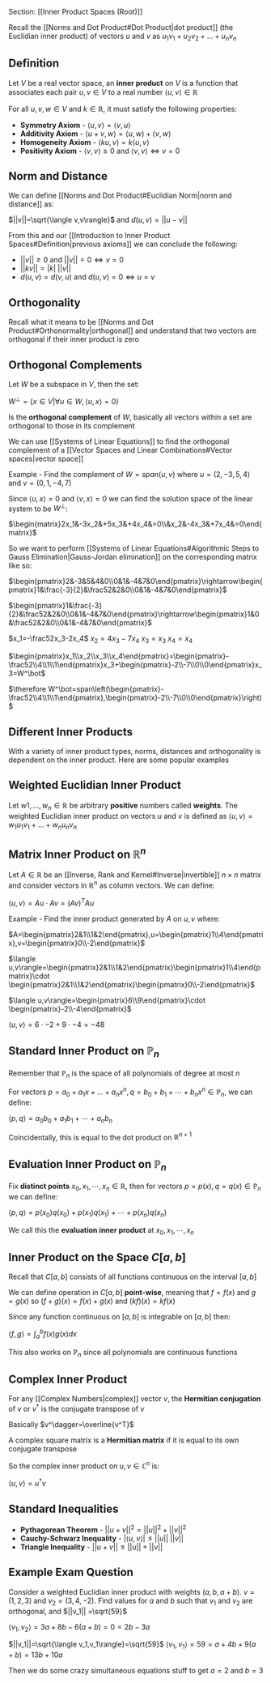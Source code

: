 Section: [[Inner Product Spaces (Root)]]

Recall the [[Norms and Dot Product#Dot Product|dot product]] (the Euclidian inner product) of vectors $u$ and $v$ as $u_1v_1+u_2v_2+\dots+u_nv_n$ 
## Definition

Let $V$ be a real vector space, an **inner product** on $V$ is a function that associates each pair $u,v\in V$ to a real number $\langle u,v\rangle\in\mathbb{R}$

For all $u,v,w\in V$ and $k\in\mathbb{R}$, it must satisfy the following properties:

- **Symmetry Axiom** - $\langle u,v\rangle=\langle v,u\rangle$
- **Additivity Axiom** - $\langle u+v,w\rangle=\langle u,w\rangle+\langle v,w\rangle$
- **Homogeneity Axiom** - $\langle ku,v\rangle=k\langle u,v\rangle$
- **Positivity Axiom** - $\langle v,v\rangle\geq0$ and $\langle v,v\rangle\iff v=0$
## Norm and Distance

We can define [[Norms and Dot Product#Euclidian Norm|norm and distance]] as:

$||v||=\sqrt{\langle v,v\rangle}$ and $d(u,v)=||u-v||$ 

From this and our [[Introduction to Inner Product Spaces#Definition|previous axioms]] we can conclude the following:

- $||v||\geq0$ and $||v||=0\iff v=0$
- $||kv||=|k|\;||v||$
- $d(u,v)=d(v,u)$ and $d(u,v)=0\iff u=v$
## Orthogonality

Recall what it means to be [[Norms and Dot Product#Orthonormality|orthogonal]] and understand that two vectors are orthogonal if their inner product is zero
## Orthogonal Complements

Let $W$ be a subspace in $V$, then the set:

$W^\bot=\{x\in V|\forall u\in W,\langle u,x\rangle=0\}$

Is the **orthogonal complement** of $W$, basically all vectors within a set are orthogonal to those in its complement

We can use [[Systems of Linear Equations]] to find the orthogonal complement of a [[Vector Spaces and Linear Combinations#Vector spaces|vector space]]

Example - Find the complement of $W=span(u,v)$ where $u=(2,-3,5,4)$ and $v=(0,1,-4,7)$

Since $\langle u,x\rangle=0$ and $\langle v,x\rangle=0$ we can find the solution space of the linear system to be $W^\bot$:

$\begin{matrix}2x_1&-3x_2&+5x_3&+4x_4&=0\\&x_2&-4x_3&+7x_4&=0\end{matrix}$

So we want to perform [[Systems of Linear Equations#Algorithmic Steps to Gauss Elimination|Gauss-Jordan elimination]] on the corresponding matrix like so:

$\begin{pmatrix}2&-3&5&4&0\\0&1&-4&7&0\end{pmatrix}\rightarrow\begin{pmatrix}1&\frac{-3}{2}&\frac52&2&0\\0&1&-4&7&0\end{pmatrix}$

$\begin{pmatrix}1&\frac{-3}{2}&\frac52&2&0\\0&1&-4&7&0\end{pmatrix}\rightarrow\begin{pmatrix}1&0&\frac52&2&0\\0&1&-4&7&0\end{pmatrix}$

$x_1=-\frac52x_3-2x_4$
$x_2=4x_3-7x_4$ 
$x_3=x_3$
$x_4=x_4$ 

$\begin{pmatrix}x_1\\x_2\\x_3\\x_4\end{pmatrix}=\begin{pmatrix}-\frac52\\4\\1\\1\end{pmatrix}x_3+\begin{pmatrix}-2\\-7\\0\\0\end{pmatrix}x_3=W^\bot$

$\therefore W^\bot=span\left(\begin{pmatrix}-\frac52\\4\\1\\1\end{pmatrix},\begin{pmatrix}-2\\-7\\0\\0\end{pmatrix}\right)$ 
## Different Inner Products

With a variety of inner product types, norms, distances and orthogonality is dependent on the inner product. Here are some popular examples
## Weighted Euclidian Inner Product

Let $w1,\dots,w_n\in\mathbb{R}$ be arbitrary **positive** numbers called **weights**. The weighted Euclidian inner product on vectors $u$ and $v$ is defined as $\langle u,v\rangle=w_1u_1v_1+\dots+w_nu_nv_n$
## Matrix Inner Product on $\mathbb{R}^n$

Let $A\in\mathbb{R}$ be an [[Inverse, Rank and Kernel#Inverse|invertible]] $n\times n$ matrix and consider vectors in $\mathbb{R}^n$ as column vectors. We can define:

$\langle u,v\rangle=Au\cdot Av=(Av)^TAu$

Example - Find the inner product generated by $A$ on $u,v$ where:

$A=\begin{pmatrix}2&1\\1&2\end{pmatrix},u=\begin{pmatrix}1\\4\end{pmatrix},v=\begin{pmatrix}0\\-2\end{pmatrix}$

$\langle u,v\rangle=\begin{pmatrix}2&1\\1&2\end{pmatrix}\begin{pmatrix}1\\4\end{pmatrix}\cdot \begin{pmatrix}2&1\\1&2\end{pmatrix}\begin{pmatrix}0\\-2\end{pmatrix}$ 

$\langle u,v\rangle=\begin{pmatrix}6\\9\end{pmatrix}\cdot \begin{pmatrix}-2\\-4\end{pmatrix}$

$\langle u,v\rangle=6\cdot-2+9\cdot-4=-48$
## Standard Inner Product on $\mathbb{P}_n$ 

Remember that $\mathbb{P}_n$ is the space of all polynomials of degree at most $n$

For vectors $p=a_0+a_1x+\dots+a_nx^n,q=b_0+b_1+\cdots+b_nx^n\in\mathbb{P}_n$, we can define:

$\langle p,q\rangle=a_0b_0+a_1b_1+\cdots+a_nb_n$

Coincidentally, this is equal to the dot product on $\mathbb{R}^{n+1}$
## Evaluation Inner Product on $\mathbb{P}_n$

Fix **distinct points** $x_0,x_1,\cdots,x_n\in\mathbb{R}$, then for vectors $p=p(x),q=q(x)\in\mathbb{P}_n$ we can define:

$\langle p,q\rangle=p(x_0)q(x_0)+p(x_1)q(x_1)+\cdots+p(x_n)q(x_n)$

We call this the **evaluation inner product** at $x_0,x_1,\cdots,x_n$
## Inner Product on the Space $C[a,b]$

Recall that $C[a,b]$ consists of all functions continuous on the interval $[a,b]$

We can define operation in $C[a,b]$ **point-wise**, meaning that $f=f(x)$ and $g=g(x)$ so $(f+g)(x)=f(x)+g(x)$ and $(kf)(x)=kf(x)$

Since any function continuous on $[a,b]$ is integrable on $[a,b]$ then:

$\langle f,g\rangle =\int^{b}_{a}f(x)g(x)dx$  

This also works on $\mathbb{P}_n$ since all polynomials are continuous functions
## Complex Inner Product

For any [[Complex Numbers|complex]] vector $v$, the **Hermitian conjugation** of $v$ or $v^\dagger$ is the conjugate transpose of $v$ 

Basically $v^\dagger=\overline{v^T}$

A complex square matrix is a **Hermitian matrix** if it is equal to its own conjugate transpose

So the complex inner product on $u,v\in\mathbb{C}^n$ is:

$\langle u,v\rangle = u^\dagger v$
## Standard Inequalities

- **Pythagorean Theorem** - $||u+v||^2=||u||^2+||v||^2$
- **Cauchy-Schwarz Inequality** - $|\langle u,v\rangle|\leq||u||\;||v||$
- **Triangle Inequality** - $||u+v||\leq||u||+||v||$
## Example Exam Question

Consider a weighted Euclidian inner product with weights $(a,b,a+b)$. $v=(1,2,3)$ and $v_2=(3,4,-2)$. Find values for $a$ and $b$ such that $v_1$ and $v_2$ are orthogonal, and $||v_1|| =\sqrt{59}$

$\langle v_1,v_2\rangle=3a+8b-6(a+b)=0=2b-3a$

$||v_1||=\sqrt{\langle v_1,v_1\rangle}=\sqrt{59}$
$\langle v_1,v_1\rangle=59=a+4b+9(a+b)=13b+10a$

Then we do some crazy simultaneous equations stuff to get $a=2$ and $b=3$



